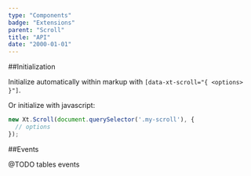```yaml
---
type: "Components"
badge: "Extensions"
parent: "Scroll"
title: "API"
date: "2000-01-01"
---
```


##Initialization

Initialize automatically within markup with `[data-xt-scroll="{ <options> }"]`.

Or initialize with javascript:

```jsx
new Xt.Scroll(document.querySelector('.my-scroll'), {
  // options
});
```

##Events

@TODO tables events
